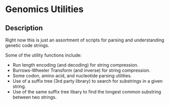 # Genomics Utilities

## Description

Right now this is just an assortment of scripts for parsing and understanding genetic code strings.

Some of the utility functions include:
* Run length encoding (and decoding) for string compression.
* Burrows-Wheeler Transform (and inverse) for string compression.
* Some codon, amino acid, and nucleotide parsing utilities.
* Use of a suffix tree (3rd party library) to search for substrings in a given string.
* Use of the same suffix tree libary to find the longest common substring between two strings.
